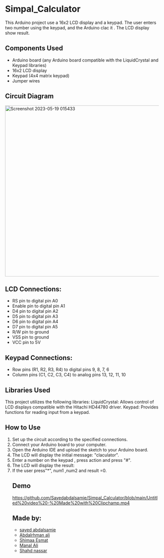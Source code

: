 # Simpal_Calculator
This Arduino project use a 16x2 LCD display and a keypad. The user enters two number using the keypad, and the Arduino clac it . The LCD display show result.

## Components Used
<ul>
<li>Arduino board (any Arduino board compatible with the LiquidCrystal and Keypad libraries)
<li>16x2 LCD display 
<li>Keypad (4x4 matrix keypad)
<li>Jumper wires
</ul>

## Circuit Diagram
<img width="560" alt="Screenshot 2023-05-19 015433" src="https://github.com/Sayedabdalsamie/Simpal_Calculator/assets/115981695/87a7f2b9-c4cd-4506-838e-aeca87496080">

## LCD Connections:

<ul>
<li>RS pin to digital pin A0
<li>Enable pin to digital pin A1
<li>D4 pin to digital pin A2
<li>D5 pin to digital pin A3
<li>D6 pin to digital pin A4
<li>D7 pin to digital pin A5
<li>R/W pin to ground
<li>VSS pin to ground
<li>VCC pin to 5V
</ul>

## Keypad Connections:
<ul>
<li>Row pins (R1, R2, R3, R4) to digital pins  9, 8, 7, 6
<li>Column pins (C1, C2, C3, C4) to analog pins 13, 12, 11, 10
</ul>

## Libraries Used
This project utilizes the following libraries:
LiquidCrystal: Allows control of LCD displays compatible with the Hitachi HD44780 driver.
Keypad: Provides functions for reading input from a keypad.

## How to Use
<ol>
<li>Set up the circuit according to the specified connections.
<li>Connect your Arduino board to your computer.
<li>Open the Arduino IDE and upload the sketch to your Arduino board.
<li>The LCD will display the initial message: "claculator".
<li>Enter a number on the keypad , press action and press "#".
<li>The LCD will display the result:
<li>If the user press"*", num1 ,num2 and result =0.

## Demo
    
https://github.com/Sayedabdalsamie/Simpal_Calculator/blob/main/Untitled%20video%20-%20Made%20with%20Clipchamp.mp4


  
  ## Made by:
<ul>
  <li><a href="https://github.com/Sayedabdalsamie">sayed abdalsamie
  <li><a href="https://github.com/Abdelrahman-Ali90">Abdalrhman ali 
  <li><a href="https://github.com/Shimaa-esmat">Shimaa Esmat
  <li><a href="https://github.com/manal-3li">Manal Ali
    <li>Shahd nassar
</ul>
  




